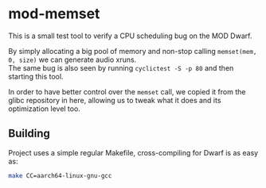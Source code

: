 # mod-memset

This is a small test tool to verify a CPU scheduling bug on the MOD Dwarf.

By simply allocating a big pool of memory and non-stop calling `memset(mem, 0, size)` we can generate audio xruns.  
The same bug is also seen by running `cyclictest -S -p 80` and then starting this tool.

In order to have better control over the `memset` call, we copied it from the glibc repository in here, allowing us to tweak what it does and its optimization level too.

## Building

Project uses a simple regular Makefile, cross-compiling for Dwarf is as easy as:

```sh
make CC=aarch64-linux-gnu-gcc
```
